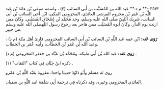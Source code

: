 ٣٥٧٢ -** م د:** عَبد الله بن المُسَيَّب بن أَبي السائب (٣) ، واسمه صيفي بْن عائذ بْن عَبد اللَّهِ بْن عُمَر بْن مخزوم القرشي العائذي، المخزومي المكي، ابْن أخي السائب بْن أَبي السائب، شَرِيك النَّبِيّ صلى الله عليه وسلم، وجد مُحَمَّد بْن إِسْحَاق المُسَيَّبي. وكَانَ ممن ارتث يوم الدار، وكَانَ أبوه المُسَيَّب ممن هاجر بعد رجوع رسول اللهصلى الله عليه وسلم من خيبر.

**رَوَى عَنه:** ابْن عمه عَبد اللَّهِ بْن السائب بْن أَبي السائب المخزومي قارئ أهل مكة (م د) ، وعبد الله بْن عُمَر بْن الخطاب، وأبيه عُمَر بن الخطاب.

**رَوَى عَنه:** عَبد الله بْن أَبي مليكة. ومُحَمَّد بْن عَبَّاد بن جعفر المخزومي (م د) .

ذكره ابنُ حِبَّان فِي كتاب "الثقات" (١) .

روى له مسلم وأَبُو دَاوُدَ حديثا واحدا، مقرونا بعَبْد اللَّهِ بْن عَمْرو

العائذي المخزومي وغيره، وقد ذكرناه فِي ترجمة أَبِي سَلَمَةَ عَبد اللَّهِ بن سفيان.